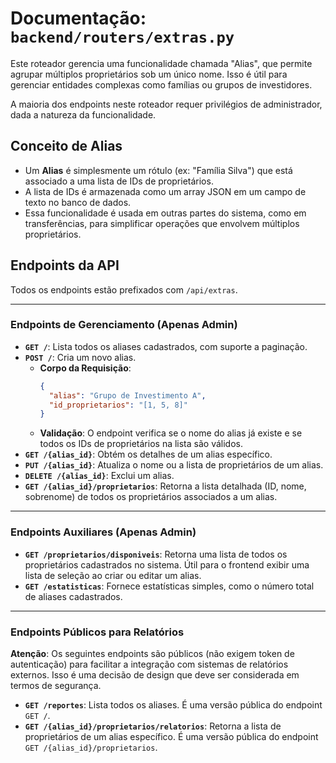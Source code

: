 # Documentação: `backend/routers/extras.py`

Este roteador gerencia uma funcionalidade chamada "Alias", que permite agrupar múltiplos proprietários sob um único nome. Isso é útil para gerenciar entidades complexas como famílias ou grupos de investidores.

A maioria dos endpoints neste roteador requer privilégios de administrador, dada a natureza da funcionalidade.

## Conceito de Alias

-   Um **Alias** é simplesmente um rótulo (ex: "Família Silva") que está associado a uma lista de IDs de proprietários.
-   A lista de IDs é armazenada como um array JSON em um campo de texto no banco de dados.
-   Essa funcionalidade é usada em outras partes do sistema, como em transferências, para simplificar operações que envolvem múltiplos proprietários.

## Endpoints da API

Todos os endpoints estão prefixados com `/api/extras`.

---

### Endpoints de Gerenciamento (Apenas Admin)

-   **`GET /`**: Lista todos os aliases cadastrados, com suporte a paginação.
-   **`POST /`**: Cria um novo alias.
    -   **Corpo da Requisição**:
        ```json
        {
          "alias": "Grupo de Investimento A",
          "id_proprietarios": "[1, 5, 8]"
        }
        ```
    -   **Validação**: O endpoint verifica se o nome do alias já existe e se todos os IDs de proprietários na lista são válidos.
-   **`GET /{alias_id}`**: Obtém os detalhes de um alias específico.
-   **`PUT /{alias_id}`**: Atualiza o nome ou a lista de proprietários de um alias.
-   **`DELETE /{alias_id}`**: Exclui um alias.
-   **`GET /{alias_id}/proprietarios`**: Retorna a lista detalhada (ID, nome, sobrenome) de todos os proprietários associados a um alias.

---

### Endpoints Auxiliares (Apenas Admin)

-   **`GET /proprietarios/disponiveis`**: Retorna uma lista de todos os proprietários cadastrados no sistema. Útil para o frontend exibir uma lista de seleção ao criar ou editar um alias.
-   **`GET /estatisticas`**: Fornece estatísticas simples, como o número total de aliases cadastrados.

---

### Endpoints Públicos para Relatórios

**Atenção**: Os seguintes endpoints são públicos (não exigem token de autenticação) para facilitar a integração com sistemas de relatórios externos. Isso é uma decisão de design que deve ser considerada em termos de segurança.

-   **`GET /reportes`**: Lista todos os aliases. É uma versão pública do endpoint `GET /`.
-   **`GET /{alias_id}/proprietarios/relatorios`**: Retorna a lista de proprietários de um alias específico. É uma versão pública do endpoint `GET /{alias_id}/proprietarios`.
